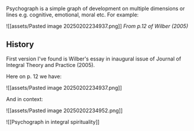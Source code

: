 Psychograph is a simple graph of development on multiple dimensions or lines e.g. cognitive, emotional, moral etc. For example:

![[assets/Pasted image 20250202234937.png]]
*From p.12 of Wilber (2005)*
## History

First version I've found is Wilber's essay in inaugural issue of Journal of Integral Theory and Practice (2005).

Here on p. 12 we have:

![[assets/Pasted image 20250202234937.png]]

And in context:

![[assets/Pasted image 20250202234952.png]]

![[Psychograph in integral spirituality]]